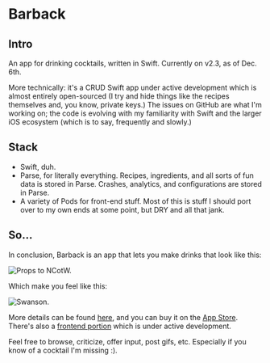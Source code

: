 Barback
=======

## Intro

An app for drinking cocktails, written in Swift.  Currently on v2.3, as of Dec. 6th.

More technically: it's a CRUD Swift app under active development which is almost entirely open-sourced (I try and hide things like the recipes themselves and, you know, private keys.)  The issues on GitHub are what I'm working on; the code is evolving with my familiarity with Swift and the larger iOS ecosystem (which is to say, frequently and slowly.)

## Stack

- Swift, duh.
- Parse, for literally everything.  Recipes, ingredients, and all sorts of fun data is stored in Parse.  Crashes, analytics, and configurations are stored in Parse.
- A variety of Pods for front-end stuff.  Most of this is stuff I should port over to my own ends at some point, but DRY and all that jank.

## So...

In conclusion, Barback is an app that lets you make drinks that look like this:

![Props to NCotW.](http://i.imgur.com/JyiB2ep.jpg)

Which make you feel like this:

![Swanson.](http://steeshes.files.wordpress.com/2011/12/tumblr_ll4crzw09g1qz82xho1_400.gif)

More details can be found [here](http://getbarback.com), and you can buy it on the [App Store](https://itunes.apple.com/us/app/barback-classic-modern-cocktails/id829469529?mt=8).  There's also a [frontend portion](http://www.getbarback.com/recipe/Draughtsman) which is under active development.

Feel free to browse, criticize, offer input, post gifs, etc.  Especially if you know of a cocktail I'm missing :).
